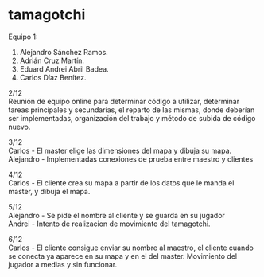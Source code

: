 # tamagotchi
Equipo 1: 
1. Alejandro Sánchez Ramos.
2. Adrián Cruz Martín.
3. Eduard Andrei Abril Badea.
4. Carlos Díaz Benítez.

2/12<br/>
Reunión de equipo online para determinar código a utilizar, determinar tareas principales y secundarias, el reparto de las mismas, donde deberían ser implementadas, organización del trabajo y método de subida de código nuevo.

3/12<br/>
Carlos - El master elige las dimensiones del mapa y dibuja su mapa.<br/>
Alejandro - Implementadas conexiones de prueba entre maestro y clientes

4/12<br/>
Carlos - El cliente crea su mapa a partir de los datos que le manda el master, y dibuja el mapa.<br/>

5/12<br/>
Alejandro - Se pide el nombre al cliente y se guarda en su jugador<br/>
Andrei - Intento de realizacion de movimiento del tamagotchi.

6/12<br/>
Carlos - El cliente consigue enviar su nombre al maestro, el cliente cuando se conecta ya aparece en su mapa y en el del master. Movimiento del jugador a medias y sin funcionar. 
